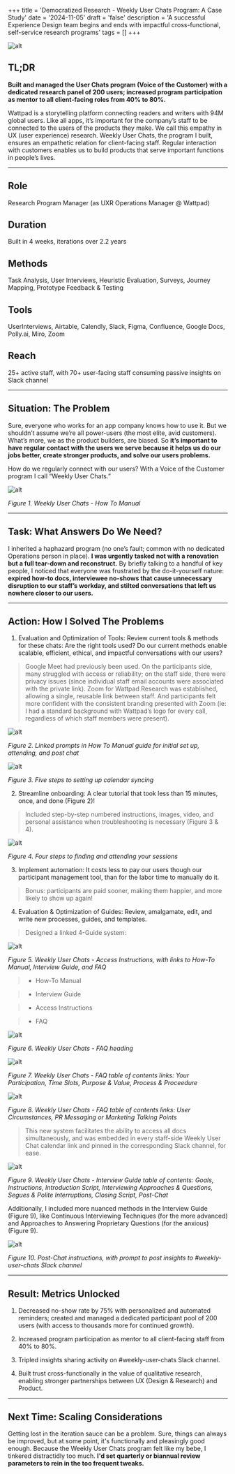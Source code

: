 +++
title = 'Democratized Research - Weekly User Chats Program: A Case Study'
date = '2024-11-05'
draft = 'false'
description = 'A successful Experience Design team begins and ends with impactful cross-functional, self-service research programs'
tags = []
+++

![alt](/images/portfolio/operations/wuc1.png)

## TL;DR

**Built and managed the User Chats program (Voice of the Customer) with a dedicated research panel of 200 users; increased program participation as mentor to all client-facing roles from 40% to 80%.**

Wattpad is a storytelling platform connecting readers and writers with 94M global users. Like all apps, it’s important for the company’s staff to be connected to the users of the products they make. We call this empathy in UX (user experience) research. Weekly User Chats, the program I built, ensures an empathetic relation for client-facing staff. Regular interaction with customers enables us to build products that serve important functions in people’s lives.

***

## Role

Research Program Manager (as UXR Operations Manager @ Wattpad)

## Duration 

Built in 4 weeks, iterations over 2.2 years

## Methods

Task Analysis, User Interviews, Heuristic Evaluation, Surveys, Journey Mapping, Prototype Feedback & Testing 

## Tools

UserInterviews, Airtable, Calendly, Slack, Figma, Confluence, Google Docs, Polly.ai, Miro, Zoom

## Reach

25+ active staff, with 70+ user-facing staff consuming passive insights on Slack channel 

***

## Situation: The Problem 

Sure, everyone who works for an app company knows how to use it. But we shouldn’t assume we’re all power-users (the most elite, avid customers). What’s more, we as the product builders, are biased. So **it’s important to have regular contact with the users we serve because it helps us do our jobs better, create stronger products, and solve our users problems.**

How do we regularly connect with our users? With a Voice of the Customer program I call “Weekly User Chats.”

![alt](/images/portfolio/operations/wuc12.png)

*Figure 1. Weekly User Chats - How To Manual*

***

## Task: What Answers Do We Need?

I inherited a haphazard program (no one’s fault; common with no dedicated Operations person in place). **I was urgently tasked not with a renovation but a full tear-down and reconstruct.** By briefly talking to a handful of key people, I noticed that everyone was frustrated by the do-it-yourself nature: **expired how-to docs, interviewee no-shows that cause unnecessary disruption to our staff’s workday, and stilted conversations that left us nowhere closer to our users.** 

***

## Action: How I Solved The Problems

1. Evaluation and Optimization of Tools: Review current tools & methods for these chats: Are the right tools used? Do our current methods enable scalable, efficient, ethical, and impactful conversations with our users?

> Google Meet had previously been used. On the participants side, many struggled with access or reliability; on the staff side, there were privacy issues (since individual staff email accounts were associated with the private link). Zoom for Wattpad Research was established, allowing a single, reusable link between staff. And participants felt more confident with the consistent branding presented with Zoom (ie: I had a standard background with Wattpad’s logo for every call, regardless of which staff members were present).

![alt](/images/portfolio/operations/wuc9.png)

*Figure 2. Linked prompts in How To Manual guide for initial set up, attending, and post chat*

![alt](/images/portfolio/operations/wuc10.png)

*Figure 3. Five steps to setting up calendar syncing*

2. Streamline onboarding: A clear tutorial that took less than 15 minutes, once, and done (Figure 2)! 

> Included step-by-step numbered instructions, images, video, and personal assistance when troubleshooting is necessary (Figure 3 & 4).   

![alt](/images/portfolio/operations/wuc11.png)

*Figure 4. Four steps to finding and attending your sessions*

3. Implement automation: It costs less to pay our users though our participant management tool, than for the labor time to manually do it. 

> Bonus: participants are paid sooner, making them happier, and more likely to show up again! 

4. Evaluation & Optimization of Guides: Review, amalgamate, edit, and write new processes, guides, and templates. 

> Designed a linked 4-Guide system: 

![alt](/images/portfolio/operations/wuc8.png)

*Figure 5. Weekly User Chats - Access Instructions, with links to How-To Manual, Interview Guide, and FAQ*

> * How-To Manual 

> * Interview Guide  

> * Access Instructions

> * FAQ 

![alt](/images/portfolio/operations/wuc5.png)

*Figure 6. Weekly User Chats - FAQ heading*

![alt](/images/portfolio/operations/wuc6.png)

*Figure 7. Weekly User Chats - FAQ table of contents links: Your Participation, Time Slots, Purpose & Value, Process & Proceedure*

![alt](/images/portfolio/operations/wuc7.png)

*Figure 8. Weekly User Chats - FAQ table of contents links: User Circumstances, PR Messaging or Marketing Talking Points*

> This new system facilitates the ability to access all docs simultaneously, and was embedded in every staff-side Weekly User Chat calendar link and pinned in the corresponding Slack channel, for ease. 

![alt](/images/portfolio/operations/wuc3.png)

*Figure 9. Weekly User Chats - Interview Guide table of contents: Goals, Instructions, Introduction Script, Interviewing Approaches & Questions, Segues & Polite Interruptions, Closing Script, Post-Chat*

Additionally, I included more nuanced methods in the Interview Guide (Figure 9), like Continuous Interviewing Techniques (for the more advanced) and Approaches to Answering Proprietary Questions (for the anxious) (Figure 9).   

![alt](/images/portfolio/operations/wuc4.png)

*Figure 10. Post-Chat instructions, with prompt to post insights to #weekly-user-chats Slack channel*

***

## Result: Metrics Unlocked 

1. Decreased no-show rate by 75% with personalized and automated reminders; created and managed a dedicated participant pool of 200 users (with access to thousands more for continued growth).  

2. Increased program participation as mentor to all client-facing staff from 40% to 80%.

3. Tripled insights sharing activity on #weekly-user-chats Slack channel.

4. Built trust cross-functionally in the value of qualitative research, enabling stronger partnerships between UX (Design & Research) and Product. 

***

## Next Time: Scaling Considerations

Getting lost in the iteration sauce can be a problem. Sure, things can always be improved, but at some point, it's functionally and pleasingly good enough. Because the Weekly User Chats program felt like my bebe, I tinkered distractidly too much. **I'd set quarterly or biannual review parameters to rein in the too frequent tweaks.** 